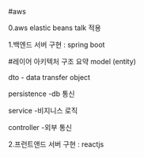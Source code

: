 #aws

0.aws elastic beans talk 적용

1.백엔드 서버 구현 : spring boot

#레이어 아키텍처 구조 요약
model (entity)

dto - data transfer object 

persistence -db 통신 

service -비지니스 로직 

controller -외부 통신 

2.프런트앤드 서버 구현 : reactjs
